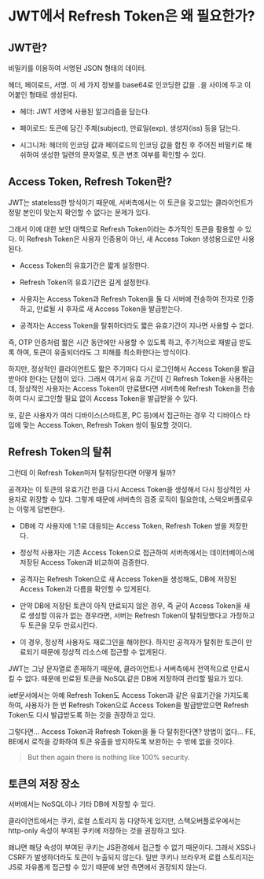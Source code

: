 # JWT에서 Refresh Token은 왜 필요한가?

## JWT란?

비밀키를 이용하여 서명된 JSON 형태의 데이터.

헤더, 페이로드, 서명. 이 세 가지 정보를 base64로 인코딩한 값을 `.`을 사이에 두고 이어붙인 형태로 생성된다.

- 헤더: JWT 서명에 사용된 알고리즘을 담는다.

- 페이로드: 토큰에 담긴 주체(subject), 만료일(exp), 생성자(iss) 등을 담는다.

- 시그니처: 헤더의 인코딩 값과 페이로드의 인코딩 값을 합친 후 주어진 비밀키로 해쉬하여 생성한 일련의 문자열로, 토큰 변조 여부를 확인할 수 있다.

## Access Token, Refresh Token란?

JWT는 stateless한 방식이기 때문에, 서버측에서는 이 토큰을 갖고있는 클라이언트가 정말 본인이 맞는지 확인할 수 없다는 문제가 있다.

그래서 이에 대한 보안 대책으로 Refresh Token이라는 추가적인 토큰을 활용할 수 있다. 이 Refresh Token은 사용자 인증용이 아닌, 새 Access Token 생성용으로만 사용된다.

- Access  Token의 유효기간은 짧게 설정한다.

- Refresh Token의 유효기간은 길게  설정한다.

- 사용자는 Access Token과 Refresh Token을 둘 다 서버에 전송하여 전자로 인증하고, 만료될 시 후자로 새 Access  Token을 발급받는다.

- 공격자는 Access Token을 탈취하더라도 짧은 유효기간이 지나면 사용할 수 없다.

즉, OTP 인증처럼 짧은 시간 동안에만 사용할 수 있도록 하고, 주기적으로 재발급 받도록 하여, 토큰이 유출되더라도 그 피해를 최소화한다는 방식이다.

하지만, 정상적인 클라이언트도 짧은 주기마다 다시 로그인해서 Access Token을 발급받아야 한다는 단점이 있다. 그래서 여기서 유효 기간이 긴 Refresh Token을 사용하는데, 정상적인  사용자는 Access Token이 만료됐다면 서버측에 Refresh Token을 전송하여 다시 로그인할 필요 없이 Access Token을 발급받을 수 있다.

또, 같은 사용자가 여러 디바이스(스마트폰, PC 등)에서 접근하는 경우 각 디바이스 타입에 맞는 Access Token, Refresh Token 쌍이 필요할 것이다.

## Refresh Token의 탈취

그런데 이 Refresh Token마저 탈취당한다면 어떻게 될까?

공격자는 이 토큰의 유효기간 만큼 다시 Access Token을 생성해서 다시 정상적인 사용자로 위장할 수 있다. 그렇게 때문에 서버측의 검증 로직이 필요한데, 스택오버플로우는 이렇게 답변한다.

- DB에 각 사용자에 1:1로 대응되는 Access Token, Refresh Token 쌍을 저장한다.

- 정상적 사용자는 기존 Access Token으로 접근하여 서버측에서는 데이터베이스에 저장된 Access Token과 비교하여 검증한다.

- 공격자는 Refresh Token으로 새 Access Token을 생성해도, DB에 저장된 Access Token과 다름을 확인할 수 있게된다.

- 만약 DB에 저장된 토큰이 아직 만료되지 않은 경우, 즉 굳이 Access Token을 새로 생성할 이유가 없는 경우라면, 서버는 Refresh Token이 탈취당했다고 가정하고 두 토큰을 모두 만료시킨다.

- 이 경우, 정상적 사용자도 재로그인을 해야한다. 하지만 공격자가 탈취한 토큰이 만료되기 때문에 정상적 리소스에 접근할 수 없게된다.

JWT는 그냥 문자열로 존재하기 때문에, 클라이언트나 서버측에서 전역적으로 만료시킬 수 없다. 때문에 만료된 토큰을 NoSQL같은 DB에 저장하여 관리할 필요가 있다.

ietf문서에서는 아예 Refresh Token도 Access Token과 같은 유효기간을 가지도록 하여, 사용자가 한 번 Refresh Token으로 Access Token을 발급받았으면 Refresh Token도 다시 발급받도록 하는 것을 권장하고 있다.

그렇다면... Access Token과 Refresh Token을 둘 다 탈취한다면? 방법이 없다... FE, BE에서 로직을 강화하여 토큰 유출을 방지하도록 보완하는 수 밖에 없을 것이다.

> But then again there is nothing like 100% security.

## 토큰의 저장 장소

서버에서는 NoSQL이나 기타 DB에 저장할 수 있다.

클라이언트에서는 쿠키, 로컬 스토리지 등 다양하게 있지만, 스택오버플로우에서는 http-only 속성이 부여된 쿠키에 저장하는 것을 권장하고 있다.

왜냐면 해당 속성이 부여된 쿠키는 JS환경에서 접근할 수 없기 때문이다. 그래서 XSS나 CSRF가 발생하더라도 토큰이 누출되지 않는다. 일반 쿠키나 브라우저 로컬 스토리지는 JS로 자유롭게 접근할 수 있기 때문에 보안 측면에서 권장되지 않는다.


